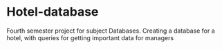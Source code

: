 # Hotel-database

Fourth semester project for subject Databases.
Creating a database for a hotel, with queries for getting important data for managers
